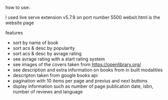 how to  use:

I used live serve extension v5.7.9 on port number 5500
websit.html is the website page 

features 
- sort by name of book
- sort acs & desc by popularity
- sort acs & desc by avrage rating
- see avrage rating with a start rating system
- see images of the covers taken from https://openlibrary.org/
- see description and extra information on books from in built modalities
- descripton taken from google books api
- pagination with 10 items per page and previus and next buttons
- dsplay information such as number of page publication date, isbn, number of reviews and language 
